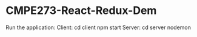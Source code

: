 # CMPE273-React-Redux-Dem

Run the application:
Client:
  cd client
  npm start
Server:
  cd server
  nodemon
